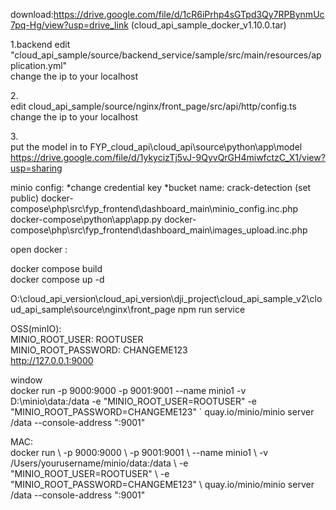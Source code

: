 download:https://drive.google.com/file/d/1cR6iPrhp4sGTpd3Qy7RPBynmUc7pq-Hg/view?usp=drive_link (cloud_api_sample_docker_v1.10.0.tar)

1.backend
edit "cloud_api_sample/source/backend_service/sample/src/main/resources/application.yml"<br>
change the ip to your localhost<br>

2.<br>
edit cloud_api_sample/source/nginx/front_page/src/api/http/config.ts<br>
change the ip to your localhost<br>

3.<br>
put the model in to FYP_cloud_api\cloud_api\source\python\app\model <br>
https://drive.google.com/file/d/1ykycizTj5vJ-9QyvQrGH4miwfctzC_X1/view?usp=sharing

minio config:
*change credential key
*bucket name: crack-detection
(set public)
docker-compose\php\src\fyp_frontend\dashboard\_main\minio_config.inc.php
docker-compose\python\app\app.py
docker-compose\php\src\fyp_frontend\dashboard\_main\images_upload.inc.php


open docker :<br>



docker compose build <br>
docker compose up -d
<br>


O:\cloud_api_version\cloud_api_version\dji_project\cloud_api_sample_v2\cloud_api_sample\source\nginx\front_page
npm run service


OSS(minIO):<br>
MINIO_ROOT_USER: ROOTUSER <br>
MINIO_ROOT_PASSWORD: CHANGEME123<br>
http://127.0.0.1:9000<br>

window<br>
docker run -p 9000:9000 -p 9001:9001 --name minio1 -v D:\minio\data:/data -e "MINIO_ROOT_USER=ROOTUSER" -e "MINIO_ROOT_PASSWORD=CHANGEME123" ` quay.io/minio/minio server /data --console-address ":9001"<br>

MAC:<br>
docker run \ -p 9000:9000 \ -p 9001:9001 \ --name minio1 \ -v /Users/yourusername/minio/data:/data \ -e "MINIO_ROOT_USER=ROOTUSER" \ -e "MINIO_ROOT_PASSWORD=CHANGEME123" \ quay.io/minio/minio server /data --console-address ":9001"<br>
